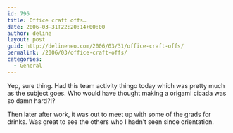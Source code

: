 ```yaml
---
id: 796
title: Office craft offs…
date: 2006-03-31T22:20:14+00:00
author: deline
layout: post
guid: http://delineneo.com/2006/03/31/office-craft-offs/
permalink: /2006/03/office-craft-offs/
categories:
  - General
---
```

Yep, sure thing. Had this team activity thingo today which was pretty much as the subject goes. Who would have thought making a origami cicada was so damn hard?!?

Then later after work, it was out to meet up with some of the grads for drinks. Was great to see the others who I hadn&#8217;t seen since orientation.
